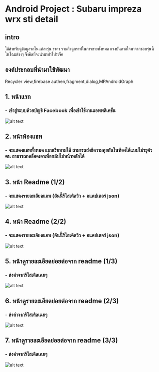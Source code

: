 # Android Project : Subaru impreza wrx sti detail

## intro
ใช้สำหรับดูข้อมูลรถในแต่ละรุ่น ราคา รวมถึงดูกราฟในการขายทั้งหมด แรงบันดาลใจมาจากชอบรุ่นนี้ในโฉมต่างๆ จึงคิดที่จะนำมาทำโปรเจ็ค
## องค์ประกอบที่นำมาใช้พัฒนา
Recycler view,firebase authen,fragment,dialog,MPAndroidGraph

## 1. หน้าแรก
### - เข้าสู่ระบบด้วยบัญชี Facebook เพื่อเข้าใช้งานแอพพลิเคชั่น
![alt text](https://user-images.githubusercontent.com/61577444/77148833-eb2cc180-6ac2-11ea-8e00-604aee8df995.JPG)

## 2. หน้าห้องแชท
### - จะแสดงแชททั้งหมด แบบเรียทามได้ สามารถส่งข้ความคุยกันในห้องได้แบบไม่ระุตัวตน สามารถกดล็อคเอาเพื่อกลับไปหน้าหลักได้ 
![alt text](https://user-images.githubusercontent.com/48548611/77112531-c3564300-6a5b-11ea-99d8-303a064e1a0d.png)

## 3. หน้า Readme (1/2)
### - จะแสดงรายละเอียดแอพ (อันนี้รีไสเคิลวิว + อแดปเตอร์ json)
![alt text](https://user-images.githubusercontent.com/48548611/77112122-07951380-6a5b-11ea-9a4a-a9c9cda110d4.png)

## 4. หน้า Readme (2/2)
### - จะแสดงรายละเอียดแอพ (อันนี้รีไสเคิลวิว + อแดปเตอร์ json)
![alt text](https://user-images.githubusercontent.com/48548611/77112213-31e6d100-6a5b-11ea-876c-cb7401bb5a8f.png)

## 5. หน้าดูรายละเอียดย่อยต่อจาก readme (1/3)
### - ส่งค่าจากรีไสเคิลเฉยๆ
![alt text](https://user-images.githubusercontent.com/48548611/77112298-59d63480-6a5b-11ea-8cd8-2a16ced476f1.png)

## 6. หน้าดูรายละเอียดย่อยต่อจาก readme (2/3)
### - ส่งค่าจากรีไสเคิลเฉยๆ
![alt text](https://user-images.githubusercontent.com/48548611/77112372-75d9d600-6a5b-11ea-99ed-0dc670dded23.png)

## 7. หน้าดูรายละเอียดย่อยต่อจาก readme (3/3)
### - ส่งค่าจากรีไสเคิลเฉยๆ
![alt text](https://user-images.githubusercontent.com/48548611/77112492-af124600-6a5b-11ea-9380-bf44b0989e11.png)
